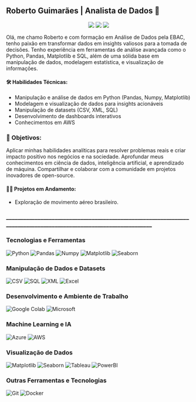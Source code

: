 ## Roberto Guimarães | Analista de Dados 👋

<p align="center">
  <a href="mailto:roberto.indghews@gmail.com" alt="Gmail" title="Roberto Guimarães">
    <img src="https://img.shields.io/badge/Gmail-D00000?logo=gmail&logoColor=white&style=for-the-badge"/></a>
  <a href="https://www.instagram.com/rbancrofth/" alt="Instagram" title="Roberto Guimarães">
    <img src="https://img.shields.io/badge/Instagram-EA4AAA?logo=instagram&logoColor=white&style=for-the-badge"/></a>
  <a href="https://www.kaggle.com/robertoguimares" alt="Kaggle" title="Roberto Guimarães">
    <img src="https://img.shields.io/badge/Kaggle-209b87?logo=kaggle&logoColor=white&style=for-the-badge"/></a>
</p>


Olá, me chamo Roberto e com formação em Análise de Dados pela EBAC, tenho paixão em transformar dados em insights valiosos para a tomada de decisões. Tenho experiência em ferramentas de análise avançada como o Python, Pandas, Matplotlib e SQL, além de uma sólida base em manipulação de dados, modelagem estatística, e visualização de informações.

#### 🛠️ Habilidades Técnicas:

- Manipulação e análise de dados em Python (Pandas, Numpy, Matplotlib)
- Modelagem e visualização de dados para insights acionáveis
- Manipulação de datasets (CSV, XML, SQL)
- Desenvolvimento de dashboards interativos
- Conhecimentos em AWS

### 🚀 Objetivos:

Aplicar minhas habilidades analíticas para resolver problemas reais e criar impacto positivo nos negócios e na sociedade.
Aprofundar meus conhecimentos em ciência de dados, inteligência artificial, e aprendizado de máquina.
Compartilhar e colaborar com a comunidade em projetos inovadores de open-source.

#### 👨‍💻 Projetos em Andamento:

- Exploração de movimento aéreo brasileiro.

### ___________________________________________________________________________________________________________________

### Tecnologias e Ferramentas
![Python](https://img.shields.io/badge/Python-3776AB?style=for-the-badge&logo=python&logoColor=white)
![Pandas](https://img.shields.io/badge/Pandas-EA4AAA?style=for-the-badge&logo=pandas&logoColor=white)
![Numpy](https://img.shields.io/badge/Numpy-013243?style=for-the-badge&logo=numpy&logoColor=white)
![Matplotlib](https://img.shields.io/badge/Matplotlib-FF5733?style=for-the-badge&logo=matplotlib&logoColor=white)
![Seaborn](https://img.shields.io/badge/Seaborn-4C8CBF?style=for-the-badge&logo=seaborn&logoColor=white)

### Manipulação de Dados e Datasets
![CSV](https://img.shields.io/badge/CSV-000000?style=for-the-badge&logo=csv&logoColor=white)
![SQL](https://img.shields.io/badge/SQL-4479A1?style=for-the-badge&logo=mysql&logoColor=white)
![XML](https://img.shields.io/badge/XML-FF6600?style=for-the-badge&logo=xml&logoColor=white)
![Excel](https://img.shields.io/badge/Excel-217346?style=for-the-badge&logo=microsoft-excel&logoColor=white)

### Desenvolvimento e Ambiente de Trabalho
![Google Colab](https://img.shields.io/badge/Google%20Colab-D00000?style=for-the-badge&logo=google-colab&logoColor=white)
![Microsoft](https://img.shields.io/badge/Microsoft-0078D4?style=for-the-badge&logo=microsoft&logoColor=white)

### Machine Learning e IA
![Azure](https://img.shields.io/badge/Microsoft%20Azure-0089D6?style=for-the-badge&logo=microsoft-azure&logoColor=white) 
![AWS](https://img.shields.io/badge/Amazon%20AWS-324b4b?style=for-the-badge&logo=amazon-aws&logoColor=white)

### Visualização de Dados
![Matplotlib](https://img.shields.io/badge/Matplotlib-FF5733?style=for-the-badge&logo=matplotlib&logoColor=white)
![Seaborn](https://img.shields.io/badge/Seaborn-4C8CBF?style=for-the-badge&logo=seaborn&logoColor=white)
![Tableau](https://img.shields.io/badge/Tableau-E97627?style=for-the-badge&logo=tableau&logoColor=white)
![PowerBI](https://img.shields.io/badge/PowerBI-F2C811?style=for-the-badge&logo=power-bi&logoColor=black)

### Outras Ferramentas e Tecnologias
![Git](https://img.shields.io/badge/Git-F05032?style=for-the-badge&logo=git&logoColor=white)
![Docker](https://img.shields.io/badge/Docker-2496ED?style=for-the-badge&logo=docker&logoColor=white)


<!--
**Rbancrofth/Rbancrofth** is a ✨ _special_ ✨ repository because its `README.md` (this file) appears on your GitHub profile.

Here are some ideas to get you started:

- 🔭 I’m currently working on ...
- 🌱 I’m currently learning ...
- 👯 I’m looking to collaborate on ...
- 🤔 I’m looking for help with ...
- 💬 Ask me about ...
- 📫 How to reach me: ...
- 😄 Pronouns: ...
- ⚡ Fun fact: ...
-->
